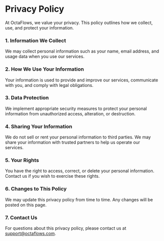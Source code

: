 # Privacy Policy

At OctaFlows, we value your privacy. This policy outlines how we collect, use, and protect your information.

### 1. Information We Collect

We may collect personal information such as your name, email address, and usage data when you use our services.

### 2. How We Use Your Information

Your information is used to provide and improve our services, communicate with you, and comply with legal obligations.

### 3. Data Protection

We implement appropriate security measures to protect your personal information from unauthorized access, alteration, or destruction.

### 4. Sharing Your Information

We do not sell or rent your personal information to third parties. We may share your information with trusted partners to help us operate our services.

### 5. Your Rights

You have the right to access, correct, or delete your personal information. Contact us if you wish to exercise these rights.

### 6. Changes to This Policy

We may update this privacy policy from time to time. Any changes will be posted on this page.

### 7. Contact Us

For questions about this privacy policy, please contact us at support@octaflows.com.
